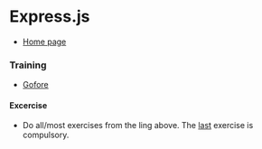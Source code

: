 # Express.js
  * [Home page](http://expressjs.com)
  
### Training
  * [Gofore](https://github.com/gofore/node-training/tree/master/express)
  
#### Excercise
  * Do all/most exercises from the ling above. The [last](https://github.com/gofore/node-training/blob/master/express/README.md#exercise-12) exercise is compulsory.
